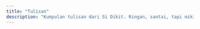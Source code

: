 ```yaml
---
title: "Tulisan"
description: "Kumpulan tulisan dari Si Dikit. Ringan, santai, tapi mikir."
---
```

